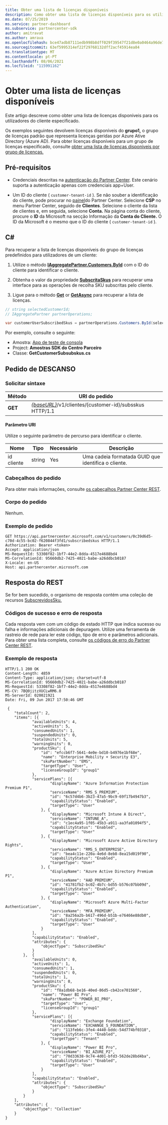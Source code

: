 ```yaml
---
title: Obter uma lista de licenças disponíveis
description: Como obter uma lista de licenças disponíveis para os utilizadores do cliente especificado.
ms.date: 07/25/2019
ms.service: partner-dashboard
ms.subservice: partnercenter-sdk
author: amitravat
ms.author: amrava
ms.openlocfilehash: bce47adb87111edb998b8dff029f39547f21d8e0a0464a96de7f0c9aa5d4a69d
ms.sourcegitcommit: 63ef5995314ef22f29768132dff2acf45914ea84
ms.translationtype: MT
ms.contentlocale: pt-PT
ms.lasthandoff: 08/06/2021
ms.locfileid: "115991162"
---
```

# <a name="get-a-list-of-available-licenses"></a>Obter uma lista de licenças disponíveis

Este artigo descreve como obter uma lista de licenças disponíveis para os utilizadores do cliente especificado.

Os exemplos seguintes devolvem licenças disponíveis do **grupo1,** o grupo de licenças padrão que representa licenças geridas por Azure Ative Directory (Azure AD). Para obter licenças disponíveis para um grupo de licenças especificado, consulte [obter uma lista de licenças disponíveis por grupo de licenças.](get-a-list-of-available-licenses-by-license-group.md)

## <a name="prerequisites"></a>Pré-requisitos

- Credenciais descritas na [autenticação do Partner Center](partner-center-authentication.md). Este cenário suporta a autenticação apenas com credenciais app+User.

- Um ID do cliente ( `customer-tenant-id` ). Se não souber a identificação do cliente, pode procurar no [painel](https://partner.microsoft.com/dashboard)do Partner Center. Selecione **CSP** no menu Partner Center, seguido de **Clientes**. Selecione o cliente da lista de clientes e, em seguida, selecione **Conta.** Na página conta do cliente, procure o **ID** da Microsoft na secção Informação da **Conta do Cliente.** O ID da Microsoft é o mesmo que o ID do cliente ( `customer-tenant-id` ).

## <a name="c"></a>C\#

Para recuperar a lista de licenças disponíveis do grupo de licenças predefinidos para utilizadores de um cliente:

1. Utilize o método [**IAggregatePartner.Customers.ById**](/dotnet/api/microsoft.store.partnercenter.customers.icustomercollection.byid) com o ID do cliente para identificar o cliente.

2. Obtenha o valor da propriedade [**SubscritaSkus**](/dotnet/api/microsoft.store.partnercenter.customers.icustomer.subscribedskus) para recuperar uma interface para as operações de recolha SKU subscritas pelo cliente.

3. Ligue para o método [**Get**](/dotnet/api/microsoft.store.partnercenter.subscribedskus.icustomersubscribedskucollection.get) or [**GetAsync**](/dotnet/api/microsoft.store.partnercenter.subscribedskus.icustomersubscribedskucollection.getasync) para recuperar a lista de licenças.

``` csharp
// string selectedCustomerId;
// IAggregatePartner partnerOperations;

var customerUserSubscribedSkus = partnerOperations.Customers.ById(selectedCustomerId).SubscribedSkus.Get();
```

Por exemplo, consulte o seguinte:

- Amostra: [App de teste de consola](console-test-app.md)
- Project: **Amostras SDK do Centro Parceiro**
- Classe: **GetCustomerSubsubskus.cs**

## <a name="rest-request"></a>Pedido de DESCANSO

### <a name="request-syntax"></a>Solicitar sintaxe

| Método  | URI do pedido                                                                                    |
|---------|------------------------------------------------------------------------------------------------|
| **GET** | [*{baseURL}*](partner-center-rest-urls.md)/v1/clientes/{customer-id}/subsskus HTTP/1.1 |

#### <a name="uri-parameter"></a>Parâmetro URI

Utilize o seguinte parâmetro de percurso para identificar o cliente.

| Nome        | Tipo   | Necessário | Descrição                                           |
|-------------|--------|----------|-------------------------------------------------------|
| id cliente | string | Yes      | Uma cadeia formatada GUID que identifica o cliente. |

### <a name="request-headers"></a>Cabeçalhos do pedido

Para obter mais informações, consulte [os cabeçalhos Partner Center REST](headers.md).

### <a name="request-body"></a>Corpo do pedido

Nenhum.

### <a name="request-example"></a>Exemplo de pedido

```http
GET https://api.partnercenter.microsoft.com/v1/customers/0c39d6d5-c70d-4c55-bc02-f620844f3fd1/subscribedskus HTTP/1.1
Authorization: Bearer <token>
Accept: application/json
MS-RequestId: 53308f82-1bf7-44e2-8dda-4517e4688bd4
MS-CorrelationId: 95660db2-7425-4021-babe-a26ddbcb0187
X-Locale: en-US
Host: api.partnercenter.microsoft.com
```

## <a name="rest-response"></a>Resposta do REST

Se for bem sucedido, o organismo de resposta contém uma coleção de recursos [SubscrevidosSku.](license-resources.md#subscribedsku)

### <a name="response-success-and-error-codes"></a>Códigos de sucesso e erro de resposta

Cada resposta vem com um código de estado HTTP que indica sucesso ou falha e informações adicionais de depuragem. Utilize uma ferramenta de rastreio de rede para ler este código, tipo de erro e parâmetros adicionais. Para obter uma lista completa, consulte [os códigos de erro do Partner Center REST](error-codes.md).

### <a name="response-example"></a>Exemplo de resposta

```http
HTTP/1.1 200 OK
Content-Length: 4859
Content-Type: application/json; charset=utf-8
MS-CorrelationId: 95660db2-7425-4021-babe-a26ddbcb0187
MS-RequestId: 53308f82-1bf7-44e2-8dda-4517e4688bd4
MS-CV: 7BQ0jitzXUCLwRM6.0
MS-ServerId: 020021921
Date: Fri, 09 Jun 2017 17:50:46 GMT

 {
    "totalCount": 2,
    "items": [{
            "availableUnits": 4,
            "activeUnits": 5,
            "consumedUnits": 1,
            "suspendedUnits": 0,
            "totalUnits": 5,
            "warningUnits": 0,
            "productSku": {
                "id": "efccb6f7-5641-4e0e-bd10-b4976e1bf68e",
                "name": "Enterprise Mobility + Security E3",
                "skuPartNumber": "EMS",
                "targetType": "User",
                "licenseGroupId": "group1"
            },
            "servicePlans": [{
                    "displayName": "Azure Information Protection Premium P1",
                    "serviceName": "RMS_S_PREMIUM",
                    "id": "6c57d4b6-3b23-47a5-9bc9-69f17b4947b3",
                    "capabilityStatus": "Enabled",
                    "targetType": "User"
                }, {
                    "displayName": "Microsoft Intune A Direct",
                    "serviceName": "INTUNE_A",
                    "id": "c1ec4a95-1f05-45b3-a911-aa3fa01094f5",
                    "capabilityStatus": "Enabled",
                    "targetType": "User"
                }, {
                    "displayName": "Microsoft Azure Active Directory Rights",
                    "serviceName": "RMS_S_ENTERPRISE",
                    "id": "bea4c11e-220a-4e6d-8eb8-8ea15d019f90",
                    "capabilityStatus": "Enabled",
                    "targetType": "User"
                }, {
                    "displayName": "Azure Active Directory Premium P1",
                    "serviceName": "AAD_PREMIUM",
                    "id": "41781fb2-bc02-4b7c-bd55-b576c07bb09d",
                    "capabilityStatus": "Enabled",
                    "targetType": "User"
                }, {
                    "displayName": "Microsoft Azure Multi-Factor Authentication",
                    "serviceName": "MFA_PREMIUM",
                    "id": "8a256a2b-b617-496d-b51b-e76466e88db0",
                    "capabilityStatus": "Enabled",
                    "targetType": "User"
                }
            ],
            "capabilityStatus": "Enabled",
            "attributes": {
                "objectType": "SubscribedSku"
            }
        },  {
            "availableUnits": 0,
            "activeUnits": 1,
            "consumedUnits": 1,
            "suspendedUnits": 0,
            "totalUnits": 1,
            "warningUnits": 0,
            "productSku": {
                "id": "f8a1db68-be16-40ed-86d5-cb42ce701560",
                "name": "Power BI Pro",
                "skuPartNumber": "POWER_BI_PRO",
                "targetType": "User",
                "licenseGroupId": "group1"
            },
            "servicePlans": [{
                    "displayName": "Exchange Foundation",
                    "serviceName": "EXCHANGE_S_FOUNDATION",
                    "id": "113feb6c-3fe4-4440-bddc-54d774bf0318",
                    "capabilityStatus": "Enabled",
                    "targetType": "Tenant"
                }, {
                    "displayName": "Power BI Pro",
                    "serviceName": "BI_AZURE_P2",
                    "id": "70d33638-9c74-4d01-bfd3-562de28bd4ba",
                    "capabilityStatus": "Enabled",
                    "targetType": "User"
                }
            ],
            "capabilityStatus": "Enabled",
            "attributes": {
                "objectType": "SubscribedSku"
            }
        }
    ],
    "attributes": {
        "objectType": "Collection"
    }
}
```
